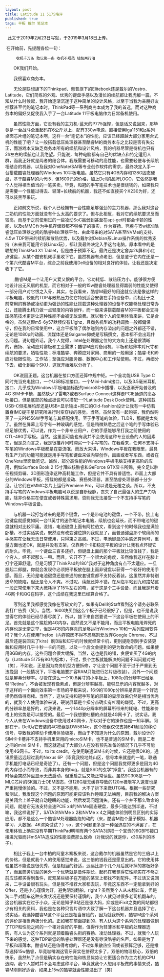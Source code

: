 ```yaml
---  
layout: post  
title: Latitude 11 5175略评  
published: true  
tags: 平板 戴尔 笔记本
---  
```

  
 &nbsp;&nbsp;此文于2019年2月23日写就，于2019年3月18日上传。  

 &nbsp;在开始前，先提醒各位一句：  

		 收机千万条 敢玩第一条 收机不规范 钱包两行泪  

&nbsp; &nbsp; &nbsp; &nbsp;OK我们开始。  

 &nbsp; &nbsp; &nbsp; &nbsp;我很喜欢商务本。  

  &nbsp; &nbsp; &nbsp; &nbsp;无论是联想旗下的Thinkpad、惠普旗下的Elitebook还是戴尔的Vostro、Latitude，它们简练的外观、优秀的键盘手感以及漫长的续航都让我虎躯一震。不知从什么时候起，我开始逐渐沉迷于这种简单的设计风格，以至于当我为亲朋好友推荐甚至代购笔记本时，ThinkPad等一系列商务本成为了我的首选，而对这种商务本的偏好又促使我入手了一台Latitude 11平板电脑作为日常备机使用。  

 &nbsp; &nbsp; &nbsp; &nbsp;虽然性能方面，它没有我的主力机-蓝天的P775强悍，但是话又说回来，那毕竟是一台战斗全重起码在6公斤以上，配有330w电源，直接使用lga1151和z系列桌面芯片组的笔记本啊，这样一台“笔记本”的性能，应该已经超越大部分家用台式机的性能了吧？让一般搭载低压处理器甚至酷睿M的商务本与之比较是否有失公正，而游戏本又缺乏商务本所有的续航和设计风格，我的机器尽管是待机也只有2h左右的续航也让我绝望。只能说，每种电脑都有自己的优缺点和特定适用人群，而我正好就是两者的结合体。我既需要可移动的高性能，也需要轻便与长续航相结合的机器，以及我对OneNote\SAI等专业创作软件的需求，最终决定入手一台搭载酷睿处理器的Windows 10平板电脑。虽然它只有4GB内存和128G固态硬盘，基于酷睿M的六代i5，但1600元的价格，加上Dell的品牌LOGO，它依然是我个人觉得相当值当的一笔买卖。毕竟，和冠的手写笔技术也是很烧钱的，如果我只是需要一个性能过得去、轻薄+长续航的机器，我还不如直接买个X230为好，还可以装黑苹果玩。  

 &nbsp; &nbsp; &nbsp; &nbsp;正如前文所说，我个人已经拥有一台性能足够强劲的主力机器，那么我对这台二奶机的性能方面就没有什么太高的要求了。但与此相反，我对它的续航要求反而较高，而基于之前使用过的一些凌动SoC羸弱到甚至在apt-get时都会卡顿的性能，以及eMMC作为手机存储器都不够格了的事实，作为赛扬、奔腾与15w标准酷睿低压处理器之间的酷睿M处理器平台、由此带来的对SATA甚至NVMe的支持、4.5w TDP带来的续航和散热优势，以及戴尔对Debian系Linux操作系统的优秀支持（未来我可能用它装Linux玩），都让我最终决定入手这台电脑。原本看中的是联想的ThinkPad X1 Tablet，但是由于预算不足，最终还是决定舍弃2k屏和小红点键盘，从某个酷安机佬手里收下它。虽然机器有点老旧，但是鉴于它内在还是一个第六代酷睿M平台，综合之前我使用Dell设备的相对良好的体验，让我还是决定收下了它。  

 &nbsp; &nbsp; &nbsp; &nbsp;;酷睿M是一个让用户又爱又恨的平台。它功耗低、散热压力小，能够很方便地设计出无风扇的机型，而它相对于一般的15w酷睿处理器显得羸弱的性能又使得一部分用户对它恨之入骨，其实，在我看来，酷睿M最好的用途就应该是像这样的平板电脑，较低的TDP与散热压力使它特别适合安装在手持设备中，而相比于之前常用的赛扬或凌动更为强劲的性能让搭载这种处理器的设备不仅能够处理日常办公，还能腾出精力做一点轻度的内容创作，而一般来讲搭载酷睿M的平板都会支持压感笔技术更是让这种性能不会被无故浪费。就以我个人的使用体验来讲，它是合格的。虽然这颗m5-6y57默频仅有1.1ghz，且商务机型的功耗调教一般都偏保守，但在我的日常使用中，这台平板除了偶尔碰到内存溢出的问题之外都还不错，无论是1080p的动画、流媒体还是Galgame抑或是写稿撰文，基本都不会出现什么问题。说句题外话，我个人觉得，Intel在处理器定位的大方向上还是很清晰的，赛扬、凌动应对寨板和工业需求；酷睿M应对备用机、平板和超薄本对尺寸和续航的要求，牺牲性能；标准酷睿、奔腾应对家用、商用的一般用途；酷睿-E和i9应对极限性能、工作站；至强应对服务器、数据中心和工作站使用。不过，再细分下去，细化到每个SKU，这就开始难以分析了。

  &nbsp; &nbsp; &nbsp; &nbsp;OK说回正题。这台机器在接口方面还算中规中矩。一个全功能USB Type C同时充当充电接口，一个USB标准接口，一个Mini-hdmi接口，以及3.5毫米耳机接口、几乎成为Windows平板电脑标配的microSD卡插槽、以及逐渐开始普及的4G SIM卡卡槽，虽然缺少了雷电3或者Surface Connect这样走PCIE通道的高吞吐接口，但是底部的触点据说可以搭配一个Latitude Desk Dock使用。这种搭载USB-C但拓展坞却还是USB+显示输出+网口的Old-fashion设计让我有一中仿若置身IMC提丰星研究所进行时空穿梭的感觉。当然，虽然没有一起购买，我仍然购买了一支PN556W手写笔与其搭配使用。至于手写笔的体验，TLDR，那就是太爽了。虽然在屏幕上写字有一种玻璃的感觉，但是稍微熟悉之后这个笔的手写体验已经足够优秀，可以说，作为一个非专业用户，它的手感能够吊打我之前使用的CTL-490手写板。当然，这里面可能也有我并不会使用这种专业设备的人的因素在，但是总而言之，我是很推荐同时购买一个手写笔的。在我看来，任何不支持手写笔的Windows平板都是在耍流氓，而放大来讲，Windows平板在我眼里，最具有生产力的功能可能就是用手写笔和键盘来做内容创作，画画或者写东西，或者在OneNote里面做笔记。诚然，部分高性能的Windows平板电脑支持更高阶的应用，例如Surface Book 2 15寸拜四核酷睿和GeForce GTX显卡所赐，完全足以胜任视频剪辑、3D图形渲染这种高耗能工作，但是它并不具有普适性。市面上大部分的Windows平板，搭载的都是凌动、赛扬处理器，甚至酷睿处理器都十分少见。让它们在eMMC芯片上运行Premiere Pro，可以说是无稽之谈。所以，不支持手写笔的Windows平板电脑可以说是自断经脉，丧失了自己最强大的生产力功能，除非价格实在便宜或者特殊需求用，否则我无法接受一个不支持手写笔的Windows平板设备。  

  &nbsp; &nbsp; &nbsp; &nbsp;与机器一起打包过来的是两个键盘，一个是带电池的键盘，一个不带。接上电池键盘就感觉如同一台11英寸的迷你笔记本电脑，续航也会延长，而不带电池的键盘就相对比较平庸。没错，电池键盘上面有阿拉伯文，看到这个的时候我也是满脸卧槽，不过实话实说，既然没有改变键位排列我就忍了，而普通键盘那个软绵绵的手感实在让我无法日常使用，只得束之高阁。不过，电池键盘的手感还算尚可，重量方面也还OK，就是并没有支架，仅靠两个卡扣稳定平板的设计让我有点怀疑它的耐久。毕竟，一个键盘三百多还好，但键盘上面的那个平板就比较值钱了，我是个穷人，经不起那么一甩。而且，它开不了一个很大的角度，虽然像我这样在膝上打字还算舒适，但是习惯了ThinkPad的180°我对于这种角度有点不太适应。一旦翘起二郎腿，你就会发现你必须把平板放在腿上而非键盘以获得一个较好的使用手感。而且，无论是电池键盘还是普通的皮套键盘都不支持反着装，这虽然并非特别致命的缺陷，但还是令人不爽。不过呢，续航还算不错，在从临平站到九和路站这一段正常使用下来大概耗掉了15%左右的电，鉴于这是个二手设备，而且我是开着4G网卡和QQ在码字，这个成绩在我这里已经算合格了。  

 &nbsp; &nbsp; &nbsp; &nbsp;写到这里我都感觉我像在写软文的了，如果有Dell的Staff看到这个请务必联系我打广告费（笑）。当然，1600块买到这么个板子已经很好了，但是，也不是说我觉得它的体验已经尽善尽美了，所以，接下来自然要说一下这台平板在使用上的不足。首先就是这个尴尬的4G内存，虽然说又不是不能用，而且平板电脑用焊死的内存也是无奈之举，但是4GB的内存真的足够运行Windows 10和一系列应用软件吗？我个人在使用Firefox（内存原因不得不忍痛割爱放弃Google Chrome，不过最后还是装回去了kira）刷B站和知乎的时候就经常卡机，更别提刚刚到手安装更新和应用时几乎十秒一卡的问题，以及一个后文会提到的更为致命的问题。如果使用8GB的内存，这些问题会很大缓解。当然，这也是我的错，贪便宜买了4G的内存（Latitude 5175有8G的版本），不过，换个主板就能解决的问题不叫问题对吧（笑），不如说，正是因为商务机型方便拆修，才让这个问题不至于过于严重到无法挽回（一般情况下，平板电脑要扩容RAM只能进行芯片级改装）。另外一个问题就是屏幕分辨率。尽管在这么一个10.8英寸的小平板上，1080p的分辨率已经足够“Retina”，不会被发现有像素点，但是分辨率越高，能够显示的内容就越多，对于这样的一个面向效率第一市场的平板来说，16:9的1080p分辨率是否是一个好选择仍然值得商榷。当然了，这块支持和冠手写笔的屏幕的显示效果仍然是相当优秀的，就我个人使用体验来说，硬说屏幕是个扣分点确实有杠精的嫌疑。不过，更高的分辨率总是好的，对我来说，一个1440p分辨率的屏幕所带来的耗电、性能和价格上的劣势是可以接受的。最后一个我想要吐槽的点就是4G网卡了。说实话，我个人从未在Windows设备中使用过4G网卡，所以对于它的操作也是一知半解。问题在于，Dell为它安装的4G模组是DW5814e，这个模组仅仅支持B41频段的移动信号，导致我的移动卡使用体验极差，而由于不知道为什么的原因，戴尔设计的SIM卡卡槽并不支持手机里常用的microSIM卡，也不是普通的SIM卡，而是二者之间的mini SIM卡，而这就造成了大部分人在没有预先准备的情况下几乎不可能使用4G网卡。不过，to its credit，在使用联通SIM卡的时候，它还是很OK的，通讯质量远远超过我的Nexus 6P（毕竟我校地处山区，信号本来就差的一笔，联通手机能打电话已经是奇迹了）。还有一个问题，但是这个问题我觉得更多是因为4G的内存过小而导致，而非其本身的bug，就是SSD的玄学“掉盘”。我这台机器有的时候会突然掉盘显示无法启动，但重启之后又能正常读盘。虽然SC308是一个MLC芯片的SK海力士OEM固态，但128G版无缓存导致的120m极限写入速度也是严重拖慢体验的。不过，又不是不能用，大不了拆下来做UTG咯。根据一些研究和测试，我发现这个问题的原因可能更应该称作睡眠无法唤醒，目前我的解决方案是关闭合上盖子就自动睡眠的功能，然后发现问题消失。还有一个并不那么致命的问题，就是它无法支持全速PCIE x4的NVMe固态硬盘，最多只能达到半速，不过嘛，我这样说好了，SATA3\NVMe x 2和NVMe x 4之间能体验到明显区别的实际应用，都不是这么一个酷睿M处理器能跑的动的（来，酷睿M跑个量子模拟、机器学习、大数据、4K渲染试试？）so，这个问题更多是一种强迫症的不满罢了，在使用体验上确实没有早期ThinkPad明明有两个SATA3却把一个宝贵的6GBPS接口接进光驱而非mSATA造成的性能浪费那么致命（对我说的就是你，x30系列的本子）。
   
  &nbsp; &nbsp; &nbsp; &nbsp;相比于我上一台中柏的阿童木寨板来说，这台戴尔的机器虽然是它的三倍以上的价格，但是就我个人的使用感觉来说，这三倍的钱我还是愿意出的。它的使用体验虽然不能说是很优秀，但是相当的舒适，远远比那个几个月后就坏掉的寨板好多了，而且商务机型的另外一个优势就是备件期长，起码在我觉得它性能实在不够之前应该都买得到备件，反观某些板子在万能的某宝上都找不到配件。不过话又说回来，二手设备很有玩头，但是我不推荐大家都去玩，毕竟这东西不一定能拿到好的Offer，还是小心谨慎为好，避免阴沟翻船，right？虽然我个人从未翻过车，但是淘二手对翻车这种突发状况还是要保持谨慎的，我个人就见过很多老司机翻车的。这台机器实在过于小众，无论是知乎B站还是张大妈，抑或是iFixit之类的网站都很少有相关的资料，我也是在各种只言片语中大致了解一下这台机器并且选择了它。说实话，我选择酷睿M这个平台还是相当冒险的，因为就我所知，酷睿M这个系列的评价是相当两极分化的。正如我在前面提到的，有人认为这个系列的处理器做到了TDP和性能之间的一个相对良好的平衡，值得作为轻薄本和平板的处理器选购，有人认为这个系列就是顶着酷睿头衔的赛扬、凌动处理器。不过，就我个人玩下来的感觉，这种TDP最低的酷睿处理器还是没有辱没酷睿的名声。如果是为了平板和超薄本，酷睿M还是值得考虑的，不过如果散热空间或者预算足够，还是推荐选择15w酷睿，毕竟咖啡湖这管牙膏实在挤得太多了，双倍的物理核心，双倍的快乐，虽然热了点但是确实存在的性能和核显优势让它更适合作为主力机的CPU选购，我个人暂时并不会考虑这种平台，毕竟就我个人想用平板做的事情来说，酷睿M刚刚好适合，如果上15w的酷睿就会性能溢出了（笑）  